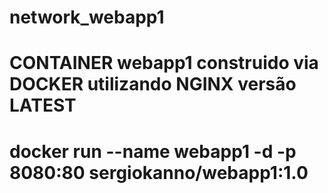 # network_webapp1

# CONTAINER webapp1 construido via DOCKER utilizando NGINX versão LATEST

# docker run --name webapp1 -d -p 8080:80 sergiokanno/webapp1:1.0
